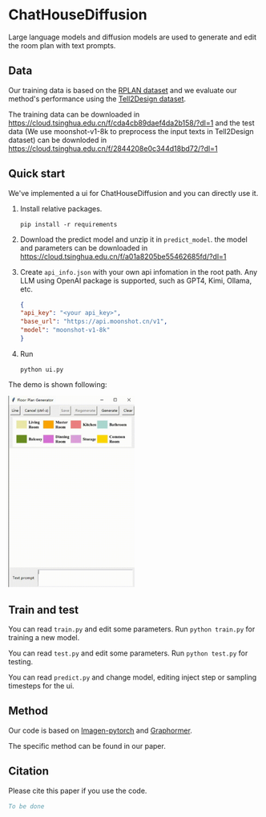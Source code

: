 # ChatHouseDiffusion

Large language models and diffusion models are used to generate and edit the room plan with text prompts.

## Data

Our training data is based on the [RPLAN dataset](http://staff.ustc.edu.cn/~fuxm/projects/DeepLayout/index.html) and we evaluate our method's performance using the [Tell2Design dataset](https://github.com/LengSicong/Tell2Design).

The training data can be downloaded in <https://cloud.tsinghua.edu.cn/f/cda4cb89daef4da2b158/?dl=1> and the test data (We use moonshot-v1-8k to preprocess the input texts in Tell2Design dataset) can be downloded in <https://cloud.tsinghua.edu.cn/f/2844208e0c344d18bd72/?dl=1>

## Quick start

We've implemented a ui for ChatHouseDiffusion and you can directly use it.

1. Install relative packages.

    ```shell
    pip install -r requirements
    ```

2. Download the predict model and unzip it in `predict_model`.
the model and parameters can be downloaded in <https://cloud.tsinghua.edu.cn/f/a01a8205be55462685fd/?dl=1>

3. Create `api_info.json` with your own api infomation in the root path. Any LLM using OpenAI package is supported, such as GPT4, Kimi, Ollama, etc.

    ```json
    {
    "api_key": "<your api_key>",
    "base_url": "https://api.moonshot.cn/v1",
    "model": "moonshot-v1-8k"
    }
    ```

4. Run

    ```shell
    python ui.py
    ```

The demo is shown following:

<img src="demo.gif" width="50%" alt="demo image">

## Train and test

You can read `train.py` and edit some parameters. Run `python train.py` for training a new model.

You can read `test.py` and edit some parameters. Run `python test.py` for testing.

You can read `predict.py` and change model, editing inject step or sampling timesteps for the ui.

## Method

Our code is based on [Imagen-pytorch](https://github.com/lucidrains/imagen-pytorch) and [Graphormer](https://github.com/microsoft/Graphormer).

The specific method can be found in our paper.

## Citation

Please cite this paper if you use the code.

```bib
To be done
```

